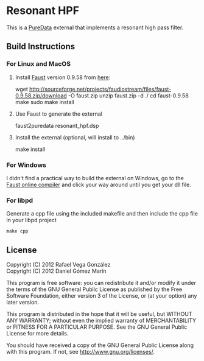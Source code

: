 Resonant HPF
============

This is a [PureData](http://puredata.info) external that implements a resonant high pass filter.

Build Instructions
------------------

### For Linux and MacOS

1. Install [Faust](http://faust.grame.fr/) version 0.9.58 from [here](http://sourceforge.net/projects/faudiostream/files/faust-0.9.58.zip/download):

    wget http://sourceforge.net/projects/faudiostream/files/faust-0.9.58.zip/download -O faust.zip
    unzip faust.zip -d ./
    cd faust-0.9.58
    make 
    sudo make install

2. Use Faust to generate the external

    faust2puredata resonant_hpf.dsp

3. Install the external (optional, will install to ../bin)

    make install

### For Windows

I didn't find a practical way to build the external on Windows, go to the [Faust online compiler](http://faust.grame.fr/compiler/) and click your way around until you get your dll file.

### For libpd

Generate a cpp file using the included makefile and then include the cpp file in your libpd project

    make cpp

License
-------

Copyright (C) 2012 Rafael Vega González  
Copyright (C) 2012 Daniel Gómez Marín  

This program is free software: you can redistribute it and/or modify
it under the terms of the GNU General Public License as published by
the Free Software Foundation, either version 3 of the License, or
(at your option) any later version.

This program is distributed in the hope that it will be useful,
but WITHOUT ANY WARRANTY; without even the implied warranty of
MERCHANTABILITY or FITNESS FOR A PARTICULAR PURPOSE.  See the
GNU General Public License for more details.

You should have received a copy of the GNU General Public License
along with this program.  If not, see <http://www.gnu.org/licenses/>.
